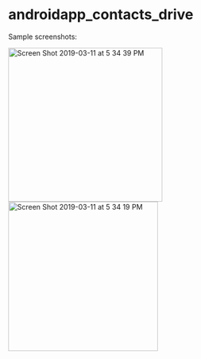 # androidapp_contacts_drive


Sample screenshots:

<img width="310" alt="Screen Shot 2019-03-11 at 5 34 39 PM" src="https://user-images.githubusercontent.com/43194003/54105229-8dcd5180-4426-11e9-8774-786cee325921.png">
<img width="301" alt="Screen Shot 2019-03-11 at 5 34 19 PM" src="https://user-images.githubusercontent.com/43194003/54105230-8e65e800-4426-11e9-82eb-0e47c3bd4941.png">

